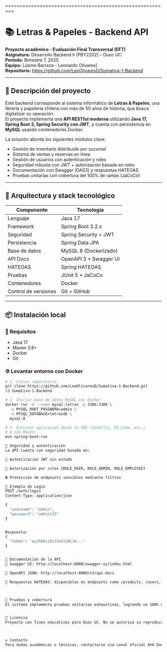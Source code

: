 =========================================================


# 📚 Letras & Papeles - Backend API

**Proyecto académico - Evaluación Final Transversal (EFT)**  
**Asignatura:** Desarrollo Backend II (PBY2202) – Duoc UC  
**Período:** Bimestre 7, 2025  
**Equipo:** [Jaime Barraza - Leonardo Olivares]  
**Repositorio:** https://github.com/LeoOlivaresD/Sumativa-1-Backend

---

## 📌 Descripción del proyecto

Este backend corresponde al sistema informático de **Letras & Papeles**, una librería y papelería chilena con más de 50 años de historia, que busca digitalizar su operación.  
El proyecto implementa una **API RESTful moderna** utilizando **Java 17, Spring Boot 3, Spring Security con JWT**, y cuenta con persistencia en **MySQL** usando contenedores Docker.  

La solución aborda los siguientes módulos clave:

- Gestión de inventario distribuido por sucursal
- Sistema de ventas y reservas en línea
- Gestión de usuarios con autenticación y roles
- Seguridad robusta con JWT + autorización basada en roles
- Documentación con Swagger (OAS3) y respuestas HATEOAS
- Pruebas unitarias con cobertura del 100% de ramas (JaCoCo)

---

## 🧱 Arquitectura y stack tecnológico

| Componente           | Tecnología              |
|----------------------|-------------------------|
| Lenguaje             | Java 17                 |
| Framework            | Spring Boot 3.2.x       |
| Seguridad            | Spring Security + JWT   |
| Persistencia         | Spring Data JPA         |
| Base de datos        | MySQL 8 (Dockerizado)   |
| API Docs             | OpenAPI 3 + Swagger UI  |
| HATEOAS              | Spring HATEOAS          |
| Pruebas              | JUnit 5 + JaCoCo        |
| Contenedores         | Docker                  |
| Control de versiones | Git + GitHub            |

---

## 📦 Instalación local

### 🔧 Requisitos

- Java 17
- Maven 3.8+
- Docker
- Git

### ⚙️ Levantar entorno con Docker

```bash
# 1. Clonar repositorio
git clone https://github.com/LeoOlivaresD/Sumativa-1-Backend.git
cd Sumativa-1-Backend

# 2. Iniciar base de datos MySQL con Docker
docker run -d --name mysql-letras -p 3306:3306 \
  -e MYSQL_ROOT_PASSWORD=admin \
  -e MYSQL_DATABASE=letrasdb \
  mysql:8

# 3. Ejecutar aplicación desde tu IDE (IntelliJ, VS Code, etc.)
# o con Maven:
mvn spring-boot:run

🔐 Seguridad y autenticación
La API cuenta con seguridad basada en:

🔐 Autenticación JWT sin estado

👤 Autorización por roles (ROLE_USER, ROLE_ADMIN, ROLE_EMPLOYEE)

🔒 Protección de endpoints sensibles mediante filtros

🔑 Ejemplo de Login
POST /auth/login
Content-Type: application/json

{
  "username": "admin",
  "password": "admin123"
}


Respuesta:
{
  "token": "eyJhbGciOiJIUzI1NiJ9..."
}


📘 Documentación de la API
🔎 Swagger UI: http://localhost:8080/swagger-ui/index.html

📄 OpenAPI JSON: http://localhost:8080/v3/api-docs

🔗 Respuestas HATEOAS: disponibles en endpoints como /products, /users, etc.



🧪 Pruebas y cobertura
El sistema implementa pruebas unitarias exhaustivas, logrando un 100% de cobertura de ramas (branch coverage) gracias a JaCoCo.


📄 Licencia
Proyecto con fines educativos para Duoc UC. No se autoriza su reproducción o distribución sin consentimiento de los autores.



✉️ Contacto
Para dudas académicas o técnicas, contactarse vía canal oficial AVA Duoc o GitHub Issues del repositorio.